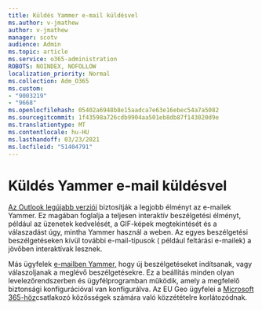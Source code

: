 ```yaml
---
title: Küldés Yammer e-mail küldésvel
ms.author: v-jmathew
author: v-jmathew
manager: scotv
audience: Admin
ms.topic: article
ms.service: o365-administration
ROBOTS: NOINDEX, NOFOLLOW
localization_priority: Normal
ms.collection: Adm_O365
ms.custom:
- "9003219"
- "9668"
ms.openlocfilehash: 05402a6948b8e15aadca7e63e16ebec54a7a5082
ms.sourcegitcommit: 1f43598a726cdb9904aa501eb8db87f143020d9e
ms.translationtype: MT
ms.contentlocale: hu-HU
ms.lasthandoff: 03/23/2021
ms.locfileid: "51404791"
---
```

# <a name="post-to-yammer-by-sending-an-email-message"></a>Küldés Yammer e-mail küldésvel

[Az Outlook legújabb verziói](https://support.microsoft.com/office/work-with-yammer-from-outlook-fd695485-225b-410f-b24a-17f971b46b25) biztosítják a legjobb élményt az e-mailek Yammer. Ez magában foglalja a teljesen interaktív beszélgetési élményt, például az üzenetek kedvelését, a GIF-képek megtekintését és a válaszadást úgy, mintha Yammer használ a weben. Az egyes beszélgetési beszélgetéseken kívül további e-mail-típusok ( például feltárási e-mailek) a jövőben interaktívak lesznek.

Más ügyfelek [e-mailben Yammer,](https://support.microsoft.com/office/new-yammer-post-to-yammer-by-sending-an-email-message-830e6825-56f6-4169-a6b9-1b3ca0cdad4d) hogy új beszélgetéseket indítsanak, vagy válaszoljanak a meglévő beszélgetésekre. Ez a beállítás minden olyan levelezőrendszerben és ügyfélprogramban működik, amely a megfelelő biztonsági konfigurációval van konfigurálva. Az EU Geo ügyfelei a [Microsoft 365-höz](https://docs.microsoft.com/yammer/manage-yammer-groups/yammer-and-office-365-groups)csatlakozó közösségek számára való közzétételre korlátozódnak.
